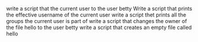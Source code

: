 write a script that the current user to the user betty
Write a script that prints the effective username of the current user
write a script thet prints all the groups the current user is part of
write a script that changes the owner of the file hello to the user betty
write a script that creates an empty file called hello
